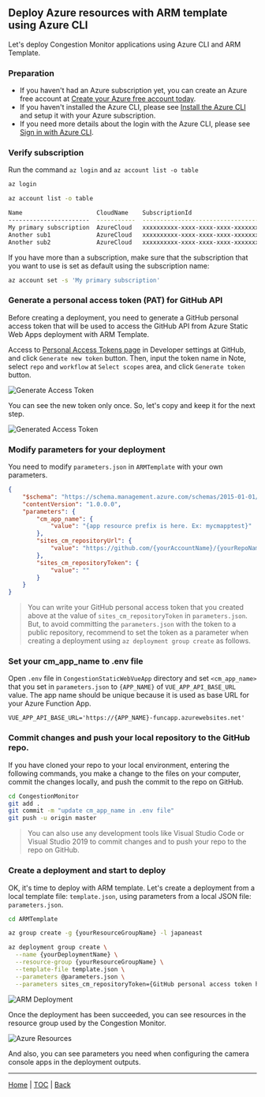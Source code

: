## Deploy Azure resources with ARM template using Azure CLI

Let's deploy Congestion Monitor applications using Azure CLI and ARM Template.

### Preparation

- If you haven't had an Azure subscription yet, you can create an Azure free account at [Create your Azure free account today](https://azure.microsoft.com/en-us/free/).
- If you haven't installed the Azure CLI, please see [Install the Azure CLI](https://docs.microsoft.com/en-us/cli/azure/install-azure-cli?view=azure-cli-latest) and setup it with your Azure subscription.
- If you need more details about the login with the Azure CLI, please see [Sign in with Azure CLI](https://docs.microsoft.com/en-us/cli/azure/authenticate-azure-cli?view=azure-cli-latest).

### Verify subscription

Run the command `az login` and `az account list -o table`
```sh
az login

az account list -o table

Name                     CloudName    SubscriptionId                        State    IsDefault
-----------------------  -----------  ------------------------------------  -------  -----------
My primary subscription  AzureCloud   xxxxxxxxxx-xxxx-xxxx-xxxx-xxxxxxxxxx  Enabled  True
Another sub1             AzureCloud   xxxxxxxxxx-xxxx-xxxx-xxxx-xxxxxxxxxx  Enabled  False
Another sub2             AzureCloud   xxxxxxxxxx-xxxx-xxxx-xxxx-xxxxxxxxxx  Enabled  False
```

If you have more than a subscription, make sure that the subscription that you want to use is set as default using the subscription name:

```sh
az account set -s 'My primary subscription'
```

### Generate a personal access token (PAT) for GitHub API

Before creating a deployment, you need to generate a GitHub personal access token that will be used to access the GitHub API from Azure Static Web Apps deployment with ARM Template.

Access to [Personal Access Tokens page](https://github.com/settings/tokens) in Developer settings at GitHub, and click `Generate new token` button. Then, input the token name in Note, select `repo` and `workflow` at `Select scopes` area, and click `Generate token` button.

![Generate Access Token](Images/cm_gh_pat.png)

You can see the new token only once. So, let's copy and keep it for the next step.

![Generated Access Token](Images/cm_gh_pat2.png)

### Modify parameters for your deployment

You need to modify `parameters.json` in `ARMTemplate` with your own parameters.

```json
{
    "$schema": "https://schema.management.azure.com/schemas/2015-01-01/deploymentParameters.json#",
    "contentVersion": "1.0.0.0",
    "parameters": {
        "cm_app_name": {
            "value": "{app resource prefix is here. Ex: mycmapptest}"
        },
        "sites_cm_repositoryUrl": {
            "value": "https://github.com/{yourAccountName}/{yourRepoName}"
        },
        "sites_cm_repositoryToken": {
            "value": ""
        }
    }
}
```

> You can write your GitHub personal access token that you created above at the value of `sites_cm_repositoryToken` in `parameters.json`. But, to avoid committing the `parameters.json` with the token to a public repository, recommend to set the token as a parameter when creating a deployment using `az deployment group create` as follows.

### Set your cm_app_name to .env file

Open `.env` file in `CongestionStaticWebVueApp` directory and set `<cm_app_name>` that you set in `parameters.json` to `{APP_NAME}` of `VUE_APP_API_BASE_URL` value. The app name should be unique because it is used as base URL for your Azure Function App.

```text
VUE_APP_API_BASE_URL='https://{APP_NAME}-funcapp.azurewebsites.net'
```

### Commit changes and push your local repository to the GitHub repo.

If you have cloned your repo to your local environment, entering the following commands, you make a change to the files on your computer, commit the changes locally, and push the commit to the repo on GitHub.

```sh
cd CongestionMonitor
git add .
git commit -m "update cm_app_name in .env file"
git push -u origin master
```

> You can also use any development tools like Visual Studio Code or Visual Studio 2019 to commit changes and to push your repo to the repo on GitHub.

### Create a deployment and start to deploy

OK, it's time to deploy with ARM template. Let's create a deployment from a local template file: `template.json`, using parameters from a local JSON file: `parameters.json`.

```sh
cd ARMTemplate

az group create -g {yourResourceGroupName} -l japaneast

az deployment group create \
  --name {yourDeploymentName} \
  --resource-group {yourResourceGroupName} \
  --template-file template.json \
  --parameters @parameters.json \
  --parameters sites_cm_repositoryToken={GitHub personal access token here}
```

![ARM Deployment](Images/cm_deployment.png)

Once the deployment has been succeeded, you can see resources in the resource group used by the Congestion Monitor.

![Azure Resources](Images/cm_resources.png)

And also, you can see parameters you need when configuring the camera console apps in the deployment outputs.

---
[Home](https://github.com/chack411/CongestionMonitor) | [TOC](https://github.com/chack411/CongestionMonitor#deploy-and-run-with-this-repo-using-azure-cli-and-github-actions) | [Back](deploy-arm-and-function-app.md#option-deploy-azure-resources-using-azure-cli)
